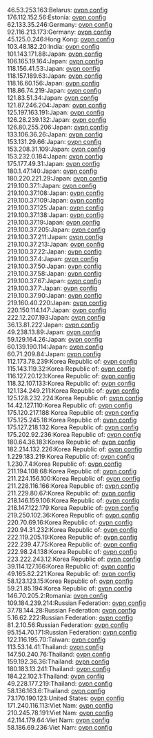 46.53.253.163:Belarus: [ovpn config](vpn/46_53_253_163.ovpn)  
176.112.152.56:Estonia: [ovpn config](vpn/176_112_152_56.ovpn)  
62.133.35.246:Germany: [ovpn config](vpn/62_133_35_246.ovpn)  
92.116.213.173:Germany: [ovpn config](vpn/92_116_213_173.ovpn)  
45.125.0.246:Hong Kong: [ovpn config](vpn/45_125_0_246.ovpn)  
103.48.182.20:India: [ovpn config](vpn/103_48_182_20.ovpn)  
101.143.171.88:Japan: [ovpn config](vpn/101_143_171_88.ovpn)  
106.165.19.164:Japan: [ovpn config](vpn/106_165_19_164.ovpn)  
118.156.41.53:Japan: [ovpn config](vpn/118_156_41_53.ovpn)  
118.157.189.63:Japan: [ovpn config](vpn/118_157_189_63.ovpn)  
118.16.60.156:Japan: [ovpn config](vpn/118_16_60_156.ovpn)  
118.86.74.219:Japan: [ovpn config](vpn/118_86_74_219.ovpn)  
121.83.51.34:Japan: [ovpn config](vpn/121_83_51_34.ovpn)  
121.87.246.204:Japan: [ovpn config](vpn/121_87_246_204.ovpn)  
125.197.163.191:Japan: [ovpn config](vpn/125_197_163_191.ovpn)  
126.28.239.132:Japan: [ovpn config](vpn/126_28_239_132.ovpn)  
126.80.255.206:Japan: [ovpn config](vpn/126_80_255_206.ovpn)  
133.106.36.26:Japan: [ovpn config](vpn/133_106_36_26.ovpn)  
153.131.29.66:Japan: [ovpn config](vpn/153_131_29_66.ovpn)  
153.208.31.109:Japan: [ovpn config](vpn/153_208_31_109.ovpn)  
153.232.0.184:Japan: [ovpn config](vpn/153_232_0_184.ovpn)  
175.177.49.31:Japan: [ovpn config](vpn/175_177_49_31.ovpn)  
180.1.47.140:Japan: [ovpn config](vpn/180_1_47_140.ovpn)  
180.220.221.29:Japan: [ovpn config](vpn/180_220_221_29.ovpn)  
219.100.37.1:Japan: [ovpn config](vpn/219_100_37_1.ovpn)  
219.100.37.108:Japan: [ovpn config](vpn/219_100_37_108.ovpn)  
219.100.37.109:Japan: [ovpn config](vpn/219_100_37_109.ovpn)  
219.100.37.125:Japan: [ovpn config](vpn/219_100_37_125.ovpn)  
219.100.37.138:Japan: [ovpn config](vpn/219_100_37_138.ovpn)  
219.100.37.19:Japan: [ovpn config](vpn/219_100_37_19.ovpn)  
219.100.37.205:Japan: [ovpn config](vpn/219_100_37_205.ovpn)  
219.100.37.211:Japan: [ovpn config](vpn/219_100_37_211.ovpn)  
219.100.37.213:Japan: [ovpn config](vpn/219_100_37_213.ovpn)  
219.100.37.22:Japan: [ovpn config](vpn/219_100_37_22.ovpn)  
219.100.37.4:Japan: [ovpn config](vpn/219_100_37_4.ovpn)  
219.100.37.50:Japan: [ovpn config](vpn/219_100_37_50.ovpn)  
219.100.37.58:Japan: [ovpn config](vpn/219_100_37_58.ovpn)  
219.100.37.67:Japan: [ovpn config](vpn/219_100_37_67.ovpn)  
219.100.37.7:Japan: [ovpn config](vpn/219_100_37_7.ovpn)  
219.100.37.90:Japan: [ovpn config](vpn/219_100_37_90.ovpn)  
219.160.40.220:Japan: [ovpn config](vpn/219_160_40_220.ovpn)  
220.150.114.147:Japan: [ovpn config](vpn/220_150_114_147.ovpn)  
222.12.207.193:Japan: [ovpn config](vpn/222_12_207_193.ovpn)  
36.13.81.222:Japan: [ovpn config](vpn/36_13_81_222.ovpn)  
49.238.13.89:Japan: [ovpn config](vpn/49_238_13_89.ovpn)  
59.129.164.26:Japan: [ovpn config](vpn/59_129_164_26.ovpn)  
60.139.190.114:Japan: [ovpn config](vpn/60_139_190_114.ovpn)  
60.71.209.84:Japan: [ovpn config](vpn/60_71_209_84.ovpn)  
112.173.78.239:Korea Republic of: [ovpn config](vpn/112_173_78_239.ovpn)  
115.143.119.32:Korea Republic of: [ovpn config](vpn/115_143_119_32.ovpn)  
116.127.20.123:Korea Republic of: [ovpn config](vpn/116_127_20_123.ovpn)  
118.32.107.133:Korea Republic of: [ovpn config](vpn/118_32_107_133.ovpn)  
121.134.249.211:Korea Republic of: [ovpn config](vpn/121_134_249_211.ovpn)  
125.128.232.224:Korea Republic of: [ovpn config](vpn/125_128_232_224.ovpn)  
14.42.127.110:Korea Republic of: [ovpn config](vpn/14_42_127_110.ovpn)  
175.120.217.188:Korea Republic of: [ovpn config](vpn/175_120_217_188.ovpn)  
175.125.245.18:Korea Republic of: [ovpn config](vpn/175_125_245_18.ovpn)  
175.127.218.132:Korea Republic of: [ovpn config](vpn/175_127_218_132.ovpn)  
175.202.92.236:Korea Republic of: [ovpn config](vpn/175_202_92_236.ovpn)  
180.64.36.183:Korea Republic of: [ovpn config](vpn/180_64_36_183.ovpn)  
182.214.132.226:Korea Republic of: [ovpn config](vpn/182_214_132_226.ovpn)  
1.229.183.219:Korea Republic of: [ovpn config](vpn/1_229_183_219.ovpn)  
1.230.7.4:Korea Republic of: [ovpn config](vpn/1_230_7_4.ovpn)  
211.194.108.68:Korea Republic of: [ovpn config](vpn/211_194_108_68.ovpn)  
211.224.156.100:Korea Republic of: [ovpn config](vpn/211_224_156_100.ovpn)  
211.228.116.166:Korea Republic of: [ovpn config](vpn/211_228_116_166.ovpn)  
211.229.80.67:Korea Republic of: [ovpn config](vpn/211_229_80_67.ovpn)  
218.146.159.106:Korea Republic of: [ovpn config](vpn/218_146_159_106.ovpn)  
218.147.122.179:Korea Republic of: [ovpn config](vpn/218_147_122_179.ovpn)  
219.250.102.36:Korea Republic of: [ovpn config](vpn/219_250_102_36.ovpn)  
220.70.69.16:Korea Republic of: [ovpn config](vpn/220_70_69_16.ovpn)  
220.94.31.232:Korea Republic of: [ovpn config](vpn/220_94_31_232.ovpn)  
222.119.205.19:Korea Republic of: [ovpn config](vpn/222_119_205_19.ovpn)  
222.239.47.75:Korea Republic of: [ovpn config](vpn/222_239_47_75.ovpn)  
222.98.24.138:Korea Republic of: [ovpn config](vpn/222_98_24_138.ovpn)  
223.222.243.12:Korea Republic of: [ovpn config](vpn/223_222_243_12.ovpn)  
39.114.127.166:Korea Republic of: [ovpn config](vpn/39_114_127_166.ovpn)  
49.165.82.221:Korea Republic of: [ovpn config](vpn/49_165_82_221.ovpn)  
58.123.123.15:Korea Republic of: [ovpn config](vpn/58_123_123_15.ovpn)  
59.21.85.194:Korea Republic of: [ovpn config](vpn/59_21_85_194.ovpn)  
146.70.205.2:Romania: [ovpn config](vpn/146_70_205_2.ovpn)  
109.184.239.214:Russian Federation: [ovpn config](vpn/109_184_239_214.ovpn)  
37.78.144.28:Russian Federation: [ovpn config](vpn/37_78_144_28.ovpn)  
5.16.62.222:Russian Federation: [ovpn config](vpn/5_16_62_222.ovpn)  
81.2.10.56:Russian Federation: [ovpn config](vpn/81_2_10_56.ovpn)  
95.154.70.171:Russian Federation: [ovpn config](vpn/95_154_70_171.ovpn)  
122.116.195.70:Taiwan: [ovpn config](vpn/122_116_195_70.ovpn)  
113.53.14.41:Thailand: [ovpn config](vpn/113_53_14_41.ovpn)  
147.50.240.76:Thailand: [ovpn config](vpn/147_50_240_76.ovpn)  
159.192.36.36:Thailand: [ovpn config](vpn/159_192_36_36.ovpn)  
180.183.13.241:Thailand: [ovpn config](vpn/180_183_13_241.ovpn)  
184.22.102.1:Thailand: [ovpn config](vpn/184_22_102_1.ovpn)  
49.228.177.219:Thailand: [ovpn config](vpn/49_228_177_219.ovpn)  
58.136.163.6:Thailand: [ovpn config](vpn/58_136_163_6.ovpn)  
73.170.190.123:United States: [ovpn config](vpn/73_170_190_123.ovpn)  
171.240.116.113:Viet Nam: [ovpn config](vpn/171_240_116_113.ovpn)  
210.245.78.191:Viet Nam: [ovpn config](vpn/210_245_78_191.ovpn)  
42.114.179.64:Viet Nam: [ovpn config](vpn/42_114_179_64.ovpn)  
58.186.69.236:Viet Nam: [ovpn config](vpn/58_186_69_236.ovpn)  
